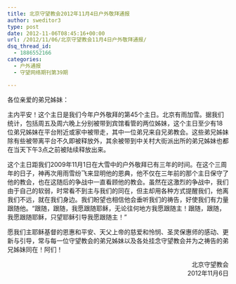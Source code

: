 ```yaml
---
title: 北京守望教会2012年11月4日户外敬拜通报
author: sweditor3
type: post
date: 2012-11-06T08:45:16+00:00
url: /2012/11/06/北京守望教会11月4日户外敬拜通报/
dsq_thread_id:
  - 1886552166
categories:
  - 户外通报
  - 守望网络期刊第39期

---
```

各位亲爱的弟兄姊妹：

主内平安！这个主日是我们今年户外敬拜的第45个主日。北京有雨加雪。据我们统计，包括周五及周六晚上分别被带到宾馆看管的两位姊妹，这个主日至少有18位弟兄姊妹在平台附近或家中被带走，其中一位弟兄来自兄弟教会。这些弟兄姊妹除有些被带离平台不久即被释放外，其余被带到中关村大街派出所的弟兄姊妹也都在当天下午3点之前被陆续释放出来。

这个主日距我们2009年11月1日在大雪中的户外敬拜已有三年的时间。在这个三周年的日子，神再次用雨雪纷飞来显明他的恩典，他不仅在三年前的那个主日保守了他的教会，也在这随后的争战中一直看顾他的教会。虽然在这激烈的争战中，我们由于自己的软弱，时常看不到主与我们的同在，但主却用各种方式提醒我们，他离我们不远，就在我们身边。我们盼望也相信他会垂听我们的祷告，好使我们有力量跟随他。“跟随，跟随，我愿跟随耶稣，无论往何地方我愿跟随主！跟随，跟随，我愿跟随耶稣，只望耶稣引导我愿跟随主！”

<p style="text-align: left;">
  愿我们主耶稣基督的恩惠和平安、天父上帝的慈爱和怜悯、圣灵保惠师的感动、更新与引导，常与每一位守望教会的弟兄姊妹以及各处挂念守望教会并为之祷告的弟兄姊妹同在！阿们！
</p>

<p style="text-align: right;">
  北京守望教会<br /> 2012年11月6日
</p>